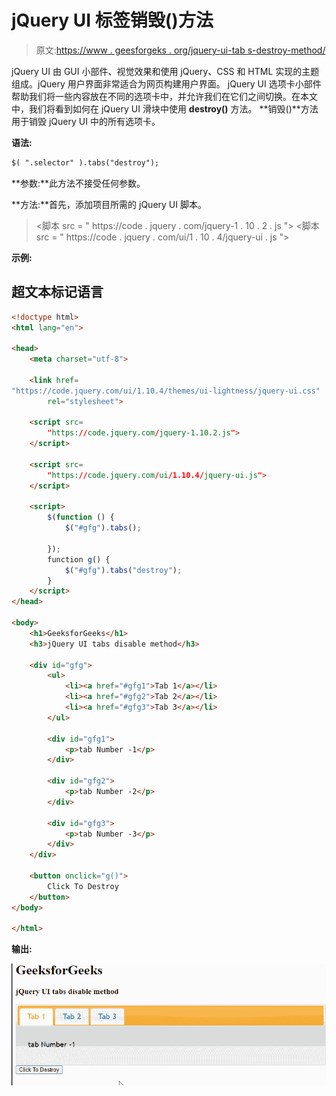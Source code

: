 # jQuery UI 标签销毁()方法

> 原文:[https://www . geesforgeks . org/jquery-ui-tab s-destroy-method/](https://www.geeksforgeeks.org/jquery-ui-tabs-destroy-method/)

jQuery UI 由 GUI 小部件、视觉效果和使用 jQuery、CSS 和 HTML 实现的主题组成。jQuery 用户界面非常适合为网页构建用户界面。 jQuery UI 选项卡小部件帮助我们将一些内容放在不同的选项卡中，并允许我们在它们之间切换。在本文中，我们将看到如何在 jQuery UI 滑块中使用 **destroy()** 方法。 **销毁()**方法 用于销毁 jQuery UI 中的所有选项卡。

**语法:**

```html
$( ".selector" ).tabs("destroy");
```

**参数:**此方法不接受任何参数。

**方法:**首先，添加项目所需的 jQuery UI 脚本。

> <link href="“https://code.jquery.com/ui/1.10.4/themes/ui-lightness/jquery-ui.css”" rel="“stylesheet”">
> <脚本 src = " https://code . jquery . com/jquery-1 . 10 . 2 . js "></脚本>
> <脚本 src = " https://code . jquery . com/ui/1 . 10 . 4/jquery-ui . js "></脚本>

**示例:**

## 超文本标记语言

```html
<!doctype html>
<html lang="en">

<head>
    <meta charset="utf-8">

    <link href=
"https://code.jquery.com/ui/1.10.4/themes/ui-lightness/jquery-ui.css"
        rel="stylesheet">

    <script src=
        "https://code.jquery.com/jquery-1.10.2.js">
    </script>

    <script src=
        "https://code.jquery.com/ui/1.10.4/jquery-ui.js">
    </script>

    <script>
        $(function () {
            $("#gfg").tabs();

        });
        function g() {
            $("#gfg").tabs("destroy");
        }
    </script>
</head>

<body>
    <h1>GeeksforGeeks</h1>
    <h3>jQuery UI tabs disable method</h3>

    <div id="gfg">
        <ul>
            <li><a href="#gfg1">Tab 1</a></li>
            <li><a href="#gfg2">Tab 2</a></li>
            <li><a href="#gfg3">Tab 3</a></li>
        </ul>

        <div id="gfg1">
            <p>tab Number -1</p>
        </div>

        <div id="gfg2">
            <p>tab Number -2</p>
        </div>

        <div id="gfg3">
            <p>tab Number -3</p>
        </div>
    </div>

    <button onclick="g()">
        Click To Destroy
    </button>
</body>

</html>
```

**输出:**

![](img/3c73519638ab1cc0de0146d2d82233d6.png)